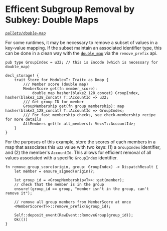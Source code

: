 # Efficent Subgroup Removal by Subkey: Double Maps
*[`pallets/double-map`](https://github.com/substrate-developer-hub/recipes/tree/master/pallets/double-map)*

For some runtimes, it may be necessary to remove a subset of values in a key-value mapping. If the subset maintain an associated identifier type, this can be done in a clean way with the [`double_map`](https://substrate.dev/rustdocs/v2.0.0-alpha.8/frame_support/storage/trait.StorageDoubleMap.html) via the `remove_prefix` api.

```rust, ignore
pub type GroupIndex = u32; // this is Encode (which is necessary for double_map)

decl_storage! {
	trait Store for Module<T: Trait> as Dmap {
		/// Member score (double map)
		MemberScore get(fn member_score):
			double_map hasher(blake2_128_concat) GroupIndex, hasher(blake2_128_concat) T::AccountId => u32;
		/// Get group ID for member
		GroupMembership get(fn group_membership): map hasher(blake2_128_concat) T::AccountId => GroupIndex;
		/// For fast membership checks, see check-membership recipe for more details
		AllMembers get(fn all_members): Vec<T::AccountId>;
	}
}
```

For the purposes of this example, store the scores of each members in a map that associates this `u32` value with two keys: (1) a `GroupIndex` identifier, and (2) the member's `AccountId`. This allows for efficient removal of all values associated with a specific `GroupIndex` identifier.

```rust, ignore
fn remove_group_score(origin, group: GroupIndex) -> DispatchResult {
	let member = ensure_signed(origin)?;

	let group_id = <GroupMembership<T>>::get(member);
	// check that the member is in the group
	ensure!(group_id == group, "member isn't in the group, can't remove it");

	// remove all group members from MemberScore at once
	<MemberScore<T>>::remove_prefix(&group_id);

	Self::deposit_event(RawEvent::RemoveGroup(group_id));
	Ok(())
}
```
